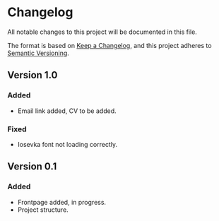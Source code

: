 # Changelog

All notable changes to this project will be documented in this file.

The format is based on [Keep a Changelog](https://keepachangelog.com/en/1.0.0/),
and this project adheres to [Semantic Versioning](https://semver.org/spec/v2.0.0.html).


## Version 1.0

### Added

* Email link added, CV to be added.
### Fixed

* Iosevka font not loading correctly.

## Version 0.1

### Added

* Frontpage added, in progress.
* Project structure.
